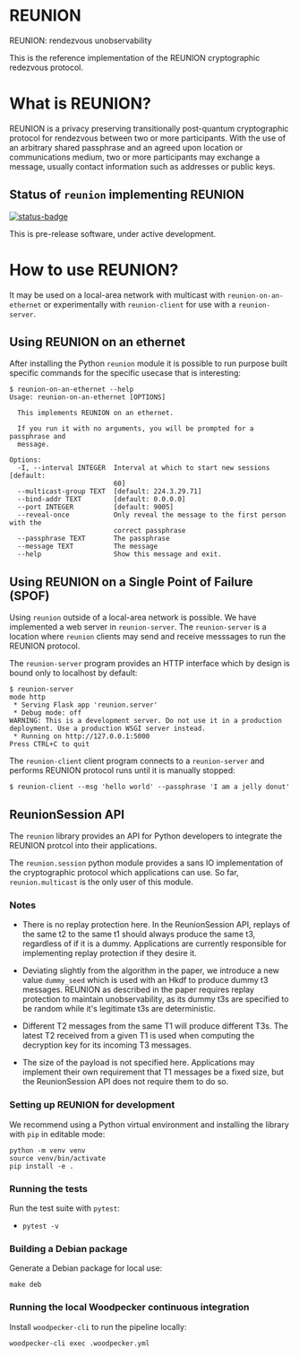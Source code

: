 # REUNION

REUNION: rendezvous unobservability

This is the reference implementation of the REUNION cryptographic redezvous
protocol.

# What is REUNION?

REUNION is a privacy preserving transitionally post-quantum cryptographic
protocol for rendezvous between two or more participants. With the use of an
arbitrary shared passphrase and an agreed upon location or communications
medium, two or more participants may exchange a message, usually contact
information such as addresses or public keys.

## Status of `reunion` implementing REUNION

[![status-badge](https://ci.codeberg.org/api/badges/13701/status.svg)](https://ci.codeberg.org/repos/13701)

This is pre-release software, under active development.

# How to use REUNION?

It may be used on a local-area network with multicast with
`reunion-on-an-ethernet` or experimentally with `reunion-client` for use with a
`reunion-server`.

## Using REUNION on an ethernet

After installing the Python `reunion` module it is possible to run purpose
built specific commands for the specific usecase that is interesting:
```
$ reunion-on-an-ethernet --help
Usage: reunion-on-an-ethernet [OPTIONS]

  This implements REUNION on an ethernet.

  If you run it with no arguments, you will be prompted for a passphrase and
  message.

Options:
  -I, --interval INTEGER  Interval at which to start new sessions  [default:
                          60]
  --multicast-group TEXT  [default: 224.3.29.71]
  --bind-addr TEXT        [default: 0.0.0.0]
  --port INTEGER          [default: 9005]
  --reveal-once           Only reveal the message to the first person with the
                          correct passphrase
  --passphrase TEXT       The passphrase
  --message TEXT          The message
  --help                  Show this message and exit.

```

## Using REUNION on a Single Point of Failure (SPOF)

Using `reunion` outside of a local-area network is possible. We have
implemented a web server in `reunion-server`. The `reunion-server` is a
location where `reunion` clients may send and receive messsages to run the
REUNION protocol.

The `reunion-server` program provides an HTTP interface which by design is
bound only to localhost by default:
```
$ reunion-server
mode http
 * Serving Flask app 'reunion.server'
 * Debug mode: off
WARNING: This is a development server. Do not use it in a production deployment. Use a production WSGI server instead.
 * Running on http://127.0.0.1:5000
Press CTRL+C to quit
```

The `reunion-client` client program connects to a `reunion-server` and
performs REUNION protocol runs until it is manually stopped:
```
$ reunion-client --msg 'hello world' --passphrase 'I am a jelly donut'
```

## ReunionSession API

The `reunion` library provides an API for Python developers to integrate the
REUNION protcol into their applications.

The `reunion.session` python module provides a sans IO implementation of the
cryptographic protocol which applications can use. So far, `reunion.multicast`
is the only user of this module.

### Notes

* There is no replay protection here. In the ReunionSession API, replays of
  the same t2 to the same t1 should always produce the same t3, regardless of
  if it is a dummy. Applications are currently responsible for implementing
  replay protection if they desire it.

* Deviating slightly from the algorithm in the paper, we introduce a new value
  `dummy_seed` which is used with an Hkdf to produce dummy t3 messages. REUNION
  as described in the paper requires replay protection to maintain
  unobservability, as its dummy t3s are specified to be random while it's
  legitimate t3s are deterministic.

* Different T2 messages from the same T1 will produce different T3s. The
  latest T2 received from a given T1 is used when computing the decryption key
  for its incoming T3 messages.

* The size of the payload is not specified here. Applications may implement
  their own requirement that T1 messages be a fixed size, but the
  ReunionSession API does not require them to do so.

### Setting up REUNION for development

We recommend using a Python virtual environment and installing the library with
`pip` in editable mode:
```
python -m venv venv
source venv/bin/activate
pip install -e .
```

### Running the tests

Run the test suite with `pytest`:

* `pytest -v`

### Building a Debian package

Generate a Debian package for local use:
```
make deb
```

### Running the local Woodpecker continuous integration

Install `woodpecker-cli` to run the pipeline locally:
```
woodpecker-cli exec .woodpecker.yml 
```
